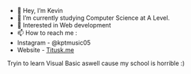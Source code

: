 - 👋 Hey, I’m Kevin
- 🌱 I’m currently studying Computer Science at A Level.
- 👀 Interested in Web development
- 📫 How to reach me : 
- Instagram - @kptmusic05
- Website - [Titusk.me](https://titusk.me)
  
Tryin to learn Visual Basic aswell cause my school is horrible :)

<!---
Kpt05/Kpt05 is a ✨ special ✨ repository because its `README.md` (this file) appears on your GitHub profile.
You can click the Preview link to take a look at your changes.
--->
